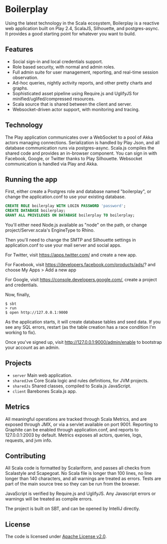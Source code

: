 # Boilerplay

Using the latest technology in the Scala ecosystem, Boilerplay is a reactive web application built on Play 2.4, ScalaJS, Silhouette, and postgres-async. 
It provides a good starting point for whatever you want to build.


## Features

* Social sign-in and local credentials support.
* Role based security, with normal and admin roles.
* Full admin suite for user management, reporting, and real-time session observation.
* Ad-hoc queries, nightly activity reports, and other pretty charts and graphs.
* Sophisticated asset pipeline using Require.js and UglifyJS for minified/uglifed/compressed resources.
* Scala source that is shared between the client and server.
* Websocket-driven actor support, with monitoring and tracing.


## Technology

The Play application communicates over a WebSocket to a pool of Akka actors managing connections. 
Serialization is handled by Play Json, and all database communication runs via postgres-async. Scala.js compiles the
shared code and provides an in-browser component. You can sign in with Facebook, Google, or Twitter thanks to Play Silhouette. 
Websocket communication is handled via Play and Akka.


## Running the app

First, either create a Postgres role and database named "boilerplay", or change the application.conf to use your existing database.

```sql
CREATE ROLE boilerplay WITH LOGIN PASSWORD 'password';
CREATE DATABASE boilerplay;
GRANT ALL PRIVILEGES ON DATABASE boilerplay TO boilerplay;
```

You'll either need Node.js available as "node" on the path, or change project/Server.scala's EngineType to Rhino.

Then you'll need to change the SMTP and Silhouette settings in application.conf to use your mail server and social apps.

For Twitter, visit https://apps.twitter.com/ and create a new app.

For Facebook, visit https://developers.facebook.com/products/ads/? and choose My Apps > Add a new app

For Google, visit https://console.developers.google.com/, create a project and credentials.

Now, finally,
```shell
$ sbt
> run
$ open http://127.0.0.1:9000
```

As the application starts, it will create database tables and seed data. If you see any SQL errors, restart (as the table creation has a race condition I'm working to fix).

Once you've signed up, visit http://127.0.0.1:9000/admin/enable to bootstrap your account as an admin. 


## Projects

* `server` Main web application.
* `sharedJvm` Core Scala logic and rules definitions, for JVM projects.
* `sharedJs` Shared classes, compiled to Scala.js JavaScript.
* `client` Barebones Scala.js app.


## Metrics

All meaningful operations are tracked through Scala Metrics, and are exposed through JMX, or via a servlet available on port 9001.
Reporting to Graphite can be enabled through application.conf, and reports to 127.0.0.1:2003 by default.
Metrics exposes all actors, queries, logs, requests, and jvm info.


## Contributing

All Scala code is formatted by Scalariform, and passes all checks from Scalastyle and Scapegoat. No Scala file is longer than 100 lines, no line 
longer than 140 characters, and all warnings are treated as errors. Tests are part of the main source tree so they can be run from the browser.

JavaScript is verified by Require.js and UglifyJS. Any Javascript errors or warnings will be treated as compile errors. 

The project is built on SBT, and can be opened by IntelliJ directly.


## License

The code is licensed under [Apache License v2.0](http://www.apache.org/licenses/LICENSE-2.0).
